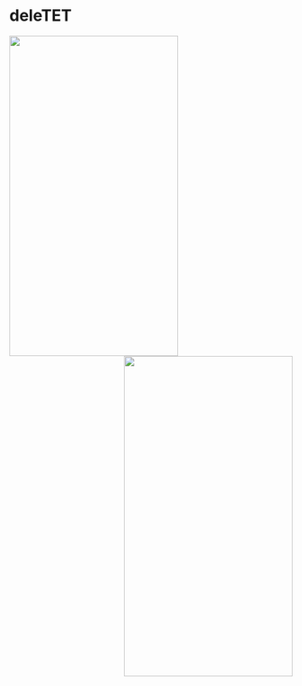 # deleTET 

<img align="left" width="300" height="570" src="https://i.ibb.co/dk6MdMW/Ekran-Resmi-2021-08-21-22-33-57.png">
<img align="right" width="300" height="570" src="https://i.ibb.co/dk6MdMW/Ekran-Resmi-2021-08-21-22-33-57.png">
